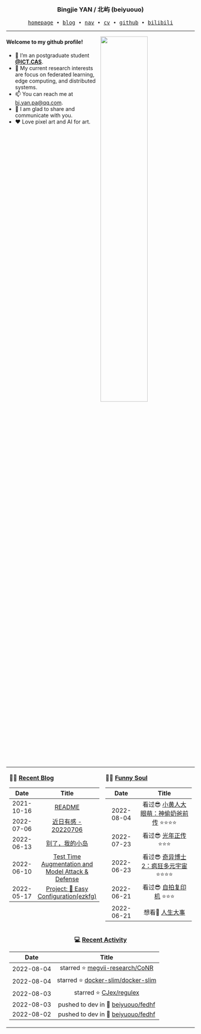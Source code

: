 <h3 align="center"> Bingjie YAN / 北屿 (beiyuouo) </h3>


<p align="center">
  <samp>
    <a href="https://www.bj-yan.top/">homepage</a> ∙
    <a href="https://blog.bj-yan.top/">blog</a> ∙
    <a href="https://nav.bj-yan.top/">nav</a> ∙
    <a href="https://www.bj-yan.top/pdf/cv_en.pdf">cv</a> ∙ 
    <a href="https://github.com/beiyuouo">github</a> ∙ 
    <a href="https://space.bilibili.com/23511429">bilibili</a>
  </samp>
</p>


---

<img align="right" src="https://github-readme-stats.vercel.app/api?username=beiyuouo&show_icons=true&hide_border=true&theme=radical" width="50%">


#### Welcome to my github profile!
<!-- languages:start -->
<!-- prettier-ignore-start -->
<!-- markdownlint-disable -->
- 🔭 I’m an postgraduate student [**@ICT.CAS**](http://www.ict.cas.cn/).
- 🌱 My current research interests are focus on federated learning, edge computing, and distributed systems.
- 📫 You can reach me at [bj.yan.pa@qq.com](mailto:bj.yan.pa@qq.com).
- 🎨 I am glad to share and communicate with you.
- ❤️ Love pixel art and AI for art.
<!-- markdownlint-restore -->
<!-- prettier-ignore-end -->
<!-- languages:end -->

<table width="100%" align="center" padding="0" margin="0">
<tr>
<td valign="top" width="50%">

**🤹‍♀️ <a href="https://blog.bj-yan.top/" target="_blank">Recent Blog</a>**

<!-- START_SECTION:blog -->
| Date | Title |
| :-: | :---: |
| 2021-10-16 | <a href='https://blog.bj-yan.top/p/readme/' target='_blank'>README</a> |
| 2022-07-06 | <a href='https://blog.bj-yan.top/p/misc-20220706/' target='_blank'>近日有感 - 20220706</a> |
| 2022-06-13 | <a href='https://blog.bj-yan.top/p/misc-good-bye-hainan/' target='_blank'>别了，我的小岛</a> |
| 2022-06-10 | <a href='https://blog.bj-yan.top/p/blog-hcaptcha-test-time-augmentation-and-model-attack-defense/' target='_blank'>Test Time Augmentation and Model Attack & Defense</a> |
| 2022-05-17 | <a href='https://blog.bj-yan.top/p/blog-project-ezkfg/' target='_blank'>Project: 🍕 Easy Configuration(ezkfg)</a> |
<!-- END_SECTION:blog -->
</td>
<td valign="top" width="50%">

**🤾‍♂️ <a href="https://blog.bj-yan.top/" target="_blank">Funny Soul</a>**

<!-- START_SECTION:douban -->
| Date | Title |
| :-: | :---: |
| 2022-08-04 | 看过😎 <a href='http://movie.douban.com/subject/26642033/' target='_blank'>小黄人大眼萌：神偷奶爸前传</a> ⭐⭐⭐⭐ |
| 2022-07-23 | 看过😎 <a href='http://movie.douban.com/subject/35284168/' target='_blank'>光年正传</a> ⭐⭐⭐ |
| 2022-06-23 | 看过😎 <a href='http://movie.douban.com/subject/30304994/' target='_blank'>奇异博士2：疯狂多元宇宙</a> ⭐⭐⭐⭐ |
| 2022-06-21 | 看过😎 <a href='http://movie.douban.com/subject/35584688/' target='_blank'>自拍复印机</a> ⭐⭐⭐ |
| 2022-06-21 | 想看🤔 <a href='http://movie.douban.com/subject/35460157/' target='_blank'>人生大事</a>  |
<!-- END_SECTION:douban -->
</td>
</tr>
<tr>
<td align="center" width="100%" colspan="2">

**💻 <a href="https://github.com/beiyuouo" target="_blank">Recent Activity</a>**

<!-- START_SECTION:github -->
| Date | Title |
| :-: | :---: |
| 2022-08-04 | starred ⭐ [megvii-research/CoNR](https://github.com/megvii-research/CoNR) |
| 2022-08-04 | starred ⭐ [docker-slim/docker-slim](https://github.com/docker-slim/docker-slim) |
| 2022-08-03 | starred ⭐ [CJex/regulex](https://github.com/CJex/regulex) |
| 2022-08-03 | pushed to dev in 📌 [beiyuouo/fedhf](https://github.com/beiyuouo/fedhf/compare/69576307b8...029dea3e8f) |
| 2022-08-02 | pushed to dev in 📌 [beiyuouo/fedhf](https://github.com/beiyuouo/fedhf/compare/d5d79dcea5...69576307b8) |
<!-- END_SECTION:github -->

</td>
</tr>
</table>
